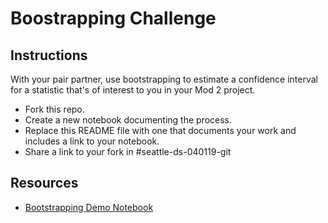 # Boostrapping Challenge

## Instructions

With your pair partner, use bootstrapping to estimate a confidence interval for a statistic that's of interest to you in your Mod 2 project.

* Fork this repo.
* Create a new notebook documenting the process.
* Replace this README file with one that documents your work and includes a link to your notebook.
* Share a link to your fork in #seattle-ds-040119-git

## Resources

* [Bootstrapping Demo Notebook](bootstrap-demo.ipynb)
